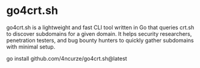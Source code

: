 # go4crt.sh
go4crt.sh is a lightweight and fast CLI tool written in Go that queries crt.sh to discover subdomains for a given domain. It helps security researchers, penetration testers, and bug bounty hunters to quickly gather subdomains with minimal setup.


go install github.com/4ncurze/go4crt.sh@latest
